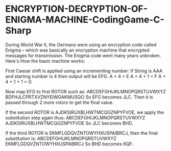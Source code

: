 # ENCRYPTION-DECRYPTION-OF-ENIGMA-MACHINE-CodingGame-C-Sharp


During World War II, the Germans were using an encryption code called Enigma – which was basically an encryption machine that encrypted messages for transmission. The Enigma code went many years unbroken. Here's How the basic machine works:

First Caesar shift is applied using an incrementing number:
If String is AAA and starting number is 4 then output will be EFG.
A + 4 = E
A + 4 + 1 = F
A + 4 + 1 + 1 = G

Now map EFG to first ROTOR such as:
ABCDEFGHIJKLMNOPQRSTUVWXYZ
BDFHJLCPRTXVZNYEIWGAKMUSQO
So EFG becomes JLC. Then it is passed through 2 more rotors to get the final value.

If the second ROTOR is AJDKSIRUXBLHWTMCQGZNPYFVOE, we apply the substitution step again thus:
ABCDEFGHIJKLMNOPQRSTUVWXYZ
AJDKSIRUXBLHWTMCQGZNPYFVOE
So JLC becomes BHD.

If the third ROTOR is EKMFLGDQVZNTOWYHXUSPAIBRCJ, then the final substitution is:
ABCDEFGHIJKLMNOPQRSTUVWXYZ
EKMFLGDQVZNTOWYHXUSPAIBRCJ
So BHD becomes KQF.
